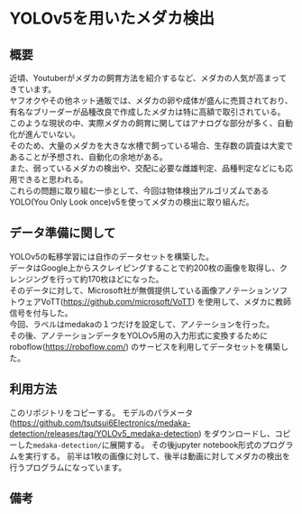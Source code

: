 # YOLOv5を用いたメダカ検出

## 概要
近頃、Youtuberがメダカの飼育方法を紹介するなど、メダカの人気が高まってきています。\
ヤフオクやその他ネット通販では、メダカの卵や成体が盛んに売買されており、有名なブリーダーが品種改良で作成したメダカは特に高額で取引されている。\
このような現状の中、実際メダカの飼育に関してはアナログな部分が多く、自動化が進んでいない。\
そのため、大量のメダカを大きな水槽で飼っている場合、生存数の調査は大変であることが予想され、自動化の余地がある。\
また、弱っているメダカの検出や、交配に必要な雌雄判定、品種判定などにも応用できると思われる。\
これらの問題に取り組む一歩として、今回は物体検出アルゴリズムであるYOLO(You Only Look once)v5を使ってメダカの検出に取り組んだ。
## データ準備に関して
YOLOv5の転移学習には自作のデータセットを構築した。\
データはGoogle上からスクレイピングすることで約200枚の画像を取得し、クレンジングを行って約170枚ほどになった。\
そのデータに対して、Microsoft社が無償提供している画像アノテーションソフトウェアVoTT(https://github.com/microsoft/VoTT)
を使用して、メダカに教師信号を付与した。\
今回、ラベルはmedakaの１つだけを設定して、アノテーションを行った。\
その後、アノテーションデータをYOLOv5用の入力形式に変換するためにroboflow(https://roboflow.com/)
のサービスを利用してデータセットを構築した。


## 利用方法
このリポジトリをコピーする。
モデルのパラメータ(https://github.com/tsutsui6Electronics/medaka-detection/releases/tag/YOLOv5_medaka-detection)
をダウンロードし、コピーした`medaka-detection/`に展開する。
その後jupyter notebook形式のプログラムを実行する。
前半は1枚の画像に対して、後半は動画に対してメダカの検出を行うプログラムになっています。

## 備考




